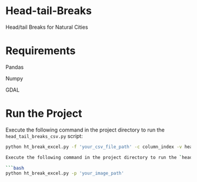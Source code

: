 # Head-tail-Breaks
Head/tail Breaks for Natural Cities

# Requirements

Pandas

Numpy

GDAL

# Run the Project

Execute the following command in the project directory to run the `head_tail_breaks_csv.py` script:

```bash
python ht_break_excel.py -f 'your_csv_file_path' -c column_index -v head/tail_break_vesion(1 or 2)

Execute the following command in the project directory to run the `head_tail_breaks_image.py` script:

```bash
python ht_break_excel.py -p 'your_image_path'

